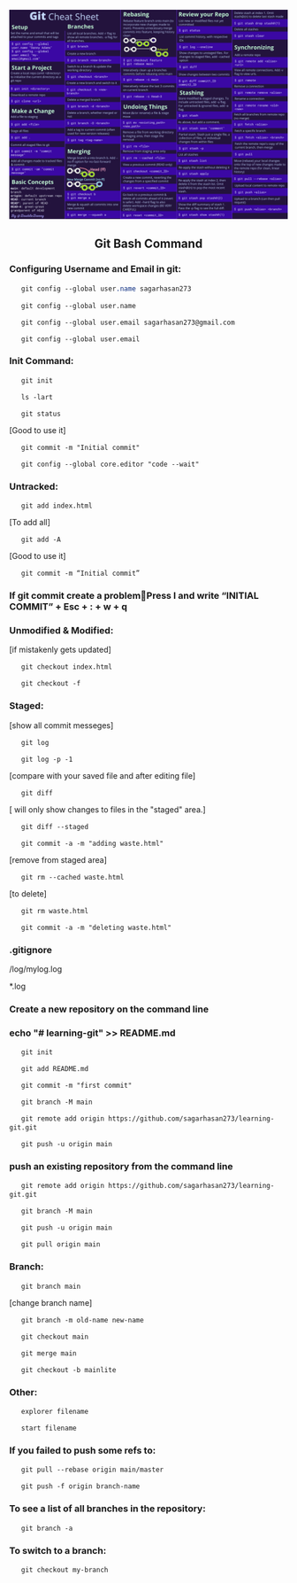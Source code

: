 ![Screenshot of my project](https://github.com/sagarhasan273/learning_git/blob/master/git_command.png)



## <p align="center">Git Bash Command</p>

### Configuring Username and Email in git:

``` css
   git config --global user.name sagarhasan273
   ```
```
   git config --global user.name
   ```

```
   git config --global user.email sagarhasan273@gmail.com
```
```
   git config --global user.email
```
### Init Command:
```
   git init 
```
```
   ls -lart
```
```
   git status
```
[Good to use it]
```
   git commit -m "Initial commit"
```
```
   git config --global core.editor "code --wait"
```
### Untracked:
```
   git add index.html
```
[To add all]
```
   git add -A 
```
[Good to use it]
```
   git commit -m “Initial commit” 
```
### If git commit create a problemPress I and write “INITIAL COMMIT” + Esc + : + w + q

### Unmodified & Modified:
[if mistakenly gets updated]
```
   git checkout index.html 
```
```
   git checkout -f
```
### Staged:
[show all commit messeges]
```
   git log 
```
```
   git log -p -1
```
[compare with your saved file and after editing file]
```
   git diff 
```
[ will only show changes to files in the "staged" area.]
```
   git diff --staged 
```
```
   git commit -a -m "adding waste.html"
```
 [remove from staged area]
```
   git rm --cached waste.html
```
[to delete]
```
   git rm waste.html 
```
```
   git commit -a -m "deleting waste.html"
```

### .gitignore

/log/mylog.log

*.log

### Create a new repository on the command line

### echo "# learning-git" >> README.md
```
   git init
```
```
   git add README.md
```
```
   git commit -m "first commit"
```
```
   git branch -M main
```
```
   git remote add origin https://github.com/sagarhasan273/learning-git.git
```
```
   git push -u origin main
```
### push an existing repository from the command line
```
   git remote add origin https://github.com/sagarhasan273/learning-git.git
```
```
   git branch -M main
```
```
   git push -u origin main
```
```
   git pull origin main
```
### Branch:
```
   git branch main
```
[change branch name]
```
   git branch -m old-name new-name
```
```
   git checkout main
```
```
   git merge main
```
```
   git checkout -b mainlite
```
### Other:
```
   explorer filename
```
```
   start filename
```
### If you failed to push some refs to:
```
   git pull --rebase origin main/master
```
```
   git push -f origin branch-name
```
### To see a list of all branches in the repository:
```
   git branch -a
```
###  To switch to a branch:
```
   git checkout my-branch
```
